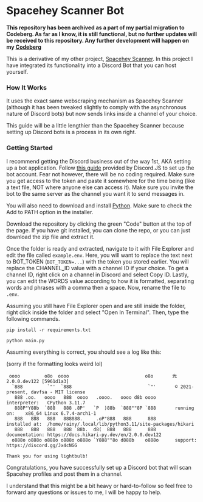 # Spacehey Scanner Bot

**This repository has been archived as a part of my partial migration to Codeberg. As far as I know, it is still functional, but no further updates will be received to this repository. Any further development will happen on my [Codeberg](https://codeberg.org/rainy)**

This is a derivative of my other project, [Spacehey Scanner](https://github.com/rainydevzz/spacehey-scanner). In this project I have integrated its functionality into a Discord Bot that you can host yourself.

### How It Works

It uses the exact same webscraping mechanism as Spacehey Scanner (although it has been tweaked slightly to comply with the asynchronous nature of Discord bots) but now sends links inside a channel of your choice.

This guide will be a little lengthier than the Spacehey Scanner because setting up Discord bots is a process in its own right.

### Getting Started

I recommend getting the Discord business out of the way 1st, AKA setting up a bot application. Follow [this guide](https://discordjs.guide/preparations/setting-up-a-bot-application.html#creating-your-bot) provided by Discord.JS to set up the bot account. Fear not however, there will be no coding required. Make sure you get access to the token and paste it somewhere for the time being (like a text file, NOT where anyone else can access it). Make sure you invite the bot to the same server as the channel you want it to send messages in.

You will also need to download and install [Python](https://www.python.org/downloads/). Make sure to check the Add to PATH option in the installer.

Download the repository by clicking the green "Code" button at the top of the page. If you have git installed, you can clone the repo, or you can just download the zip file and extract it.

Once the folder is ready and extracted, navigate to it with File Explorer and edit the file called `example.env`. Here, you will want to replace the text next to BOT_TOKEN (`BOT_TOKEN=...`) with the token you stored earlier. You will replace the CHANNEL_ID value with a channel ID if your choice. To get a channel ID, right click on a channel in Discord and select Copy ID. Lastly, you can edit the WORDS value according to how it is formatted, separating words and phrases with a comma then a space. Now, rename the file to `.env`.

Assuming you still have File Explorer open and are still inside the folder, right click inside the folder and select "Open In Terminal". Then, type the following commands.

`pip install -r requirements.txt`

`python main.py`

Assuming everything is correct, you should see a log like this:

(sorry if the formatting looks weird lol)

```
 oooo         o8o  oooo                            o8o       光 2.0.0.dev122 [5961d1a3]
  `888         `"'  `888                            `"'       © 2021-present, davfsa - MIT license
   888 .oo.   oooo   888  oooo   .oooo.   oooo d8b oooo       interpreter:   CPython 3.11.7
   888P"Y88b  `888   888 .8P'   `P  )88b  `888""8P `888       running on:    x86_64 Linux 6.7.4-arch1-1
   888   888   888   888888.     .oP"888   888      888       installed at:  /home/rainy/.local/lib/python3.11/site-packages/hikari
   888   888   888   888 `88b.  d8(  888   888      888       documentation: https://docs.hikari-py.dev/en/2.0.0.dev122
  o888o o888o o888o o888o o888o `Y888""8o d888b    o888o      support:       https://discord.gg/Jx4cNGG

Thank you for using lightbulb!

```

Congratulations, you have successfully set up a Discord bot that will scan Spacehey profiles and post them in a channel.

I understand that this might be a bit heavy or hard-to-follow so feel free to forward any questions or issues to me, I will be happy to help.
